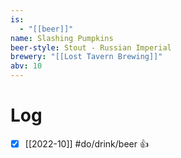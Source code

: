 ```yaml
---
is:
  - "[[beer]]"
name: Slashing Pumpkins
beer-style: Stout - Russian Imperial
brewery: "[[Lost Tavern Brewing]]"
abv: 10
---
```

# Log
- [x] [[2022-10]] #do/drink/beer 👍